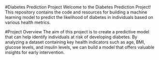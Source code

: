 #Diabetes Prediction Project
Welcome to the Diabetes Prediction Project! This repository contains the code and resources for building a machine learning model to predict the likelihood of diabetes in individuals based on various health metrics.

#Project Overview
The aim of this project is to create a predictive model that can help identify individuals at risk of developing diabetes. By analyzing a dataset containing key health indicators such as age, BMI, glucose levels, and insulin levels, we can build a model that offers valuable insights for early intervention.
